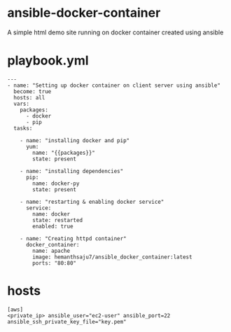 # ansible-docker-container
A simple html demo site running on docker container created using ansible

# playbook.yml
```
---
- name: "Setting up docker container on client server using ansible"
  become: true
  hosts: all
  vars:
    packages:
      - docker
      - pip
  tasks:

    - name: "installing docker and pip"
      yum:
        name: "{{packages}}"
        state: present

    - name: "installing dependencies"
      pip:
        name: docker-py
        state: present

    - name: "restarting & enabling docker service"
      service:
        name: docker
        state: restarted
        enabled: true

    - name: "Creating httpd container"
      docker_container:
        name: apache
        image: hemanthsaju7/ansible_docker_container:latest
        ports: "80:80"
``` 

# hosts
```
[aws]
<private_ip> ansible_user="ec2-user" ansible_port=22 ansible_ssh_private_key_file="key.pem"
```
